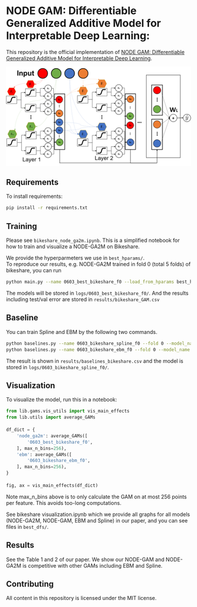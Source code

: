 # NODE GAM: Differentiable Generalized Additive Model for Interpretable Deep Learning: 

This repository is the official implementation of [NODE GAM: Differentiable Generalized Additive Model for Interpretable Deep Learning](https://arxiv.org/abs/2106.01613). 

<img src="./images/Fig1.png" width=600px>

## Requirements

To install requirements:

```bash
pip install -r requirements.txt
```


## Training

Please see `bikeshare_node_ga2m.ipynb`. This is a simplified notebook for how to train and visualize a NODE-GA2M on Bikeshare.

We provide the hyperparmeters we use in `best_hparams/`.  
To reproduce our results, e.g. NODE-GA2M trained in fold 0 (total 5 folds) of bikeshare, you can run 

```bash
python main.py --name 0603_best_bikeshare_f0 --load_from_hparams best_hparams/node_ga2m/0519_f0_best_bikeshare_GAM_ga2m_s83_nl4_nt125_td1_d6_od0.0_ld0.3_cs0.5_lr0.01_lo0_la0.0_pt0_pr0_mn0_ol0_ll1 --fold 0
```

The models will be stored in `logs/0603_best_bikeshare_f0/`. And the results including test/val error are stored in `results/bikeshare_GAM.csv`

## Baseline

You can train Spline and EBM by the following two commands.

```bash
python baselines.py --name 0603_bikeshare_spline_f0 --fold 0 --model_name spline --dataset bikeshare
python baselines.py --name 0603_bikeshare_ebm_f0 --fold 0 --model_name ebm-o100-i100 --dataset bikeshare
```

The result is shown in `results/baselines_bikeshare.csv` and the model is stored in `logs/0603_bikeshare_spline_f0/`.

## Visualization

To visualize the model, run this in a notebook:

```python
from lib.gams.vis_utils import vis_main_effects
from lib.utils import average_GAMs

df_dict = {
    'node_ga2m': average_GAMs([
        '0603_best_bikeshare_f0',
    ], max_n_bins=256),
    'ebm': average_GAMs([
        '0603_bikeshare_ebm_f0',
    ], max_n_bins=256),
}

fig, ax = vis_main_effects(df_dict)
```

Note max_n_bins above is to only calculate the GAM on at most 256 points per feature. This avoids too-long computations.

See bikeshare visualization.ipynb which we provide all graphs for all models (NODE-GA2M, NODE-GAM, EBM and Spline) in our paper, and you can see files in `best_dfs/`.

## Results

See the Table 1 and 2 of our paper. We show our NODE-GAM and NODE-GA2M is competitive with other GAMs including EBM and Spline.


## Contributing

All content in this repository is licensed under the MIT license.
